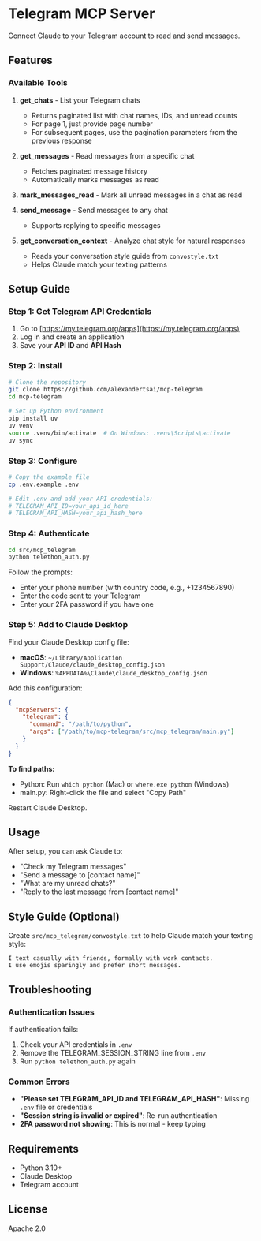# Telegram MCP Server

Connect Claude to your Telegram account to read and send messages.

## Features

### Available Tools

1. **get_chats** - List your Telegram chats
   - Returns paginated list with chat names, IDs, and unread counts
   - For page 1, just provide page number
   - For subsequent pages, use the pagination parameters from the previous response

2. **get_messages** - Read messages from a specific chat
   - Fetches paginated message history
   - Automatically marks messages as read

3. **mark_messages_read** - Mark all unread messages in a chat as read

4. **send_message** - Send messages to any chat
   - Supports replying to specific messages

5. **get_conversation_context** - Analyze chat style for natural responses
   - Reads your conversation style guide from `convostyle.txt`
   - Helps Claude match your texting patterns

## Setup Guide

### Step 1: Get Telegram API Credentials

1. Go to [https://my.telegram.org/apps](https://my.telegram.org/apps)
2. Log in and create an application
3. Save your **API ID** and **API Hash**

### Step 2: Install

```bash
# Clone the repository
git clone https://github.com/alexandertsai/mcp-telegram
cd mcp-telegram

# Set up Python environment
pip install uv
uv venv
source .venv/bin/activate  # On Windows: .venv\Scripts\activate
uv sync
```

### Step 3: Configure

```bash
# Copy the example file
cp .env.example .env

# Edit .env and add your API credentials:
# TELEGRAM_API_ID=your_api_id_here
# TELEGRAM_API_HASH=your_api_hash_here
```

### Step 4: Authenticate

```bash
cd src/mcp_telegram
python telethon_auth.py
```

Follow the prompts:
- Enter your phone number (with country code, e.g., +1234567890)
- Enter the code sent to your Telegram
- Enter your 2FA password if you have one

### Step 5: Add to Claude Desktop

Find your Claude Desktop config file:
- **macOS**: `~/Library/Application Support/Claude/claude_desktop_config.json`  
- **Windows**: `%APPDATA%\Claude\claude_desktop_config.json`

Add this configuration:

```json
{
  "mcpServers": {
    "telegram": {
      "command": "/path/to/python",
      "args": ["/path/to/mcp-telegram/src/mcp_telegram/main.py"]
    }
  }
}
```

**To find paths:**
- Python: Run `which python` (Mac) or `where.exe python` (Windows)
- main.py: Right-click the file and select "Copy Path"

Restart Claude Desktop.

## Usage

After setup, you can ask Claude to:
- "Check my Telegram messages"
- "Send a message to [contact name]"
- "What are my unread chats?"
- "Reply to the last message from [contact name]"

## Style Guide (Optional)

Create `src/mcp_telegram/convostyle.txt` to help Claude match your texting style:

```
I text casually with friends, formally with work contacts.
I use emojis sparingly and prefer short messages.
```

## Troubleshooting

### Authentication Issues

If authentication fails:
1. Check your API credentials in `.env`
2. Remove the TELEGRAM_SESSION_STRING line from `.env`
3. Run `python telethon_auth.py` again

### Common Errors

- **"Please set TELEGRAM_API_ID and TELEGRAM_API_HASH"**: Missing `.env` file or credentials
- **"Session string is invalid or expired"**: Re-run authentication
- **2FA password not showing**: This is normal - keep typing

## Requirements

- Python 3.10+
- Claude Desktop
- Telegram account

## License

Apache 2.0